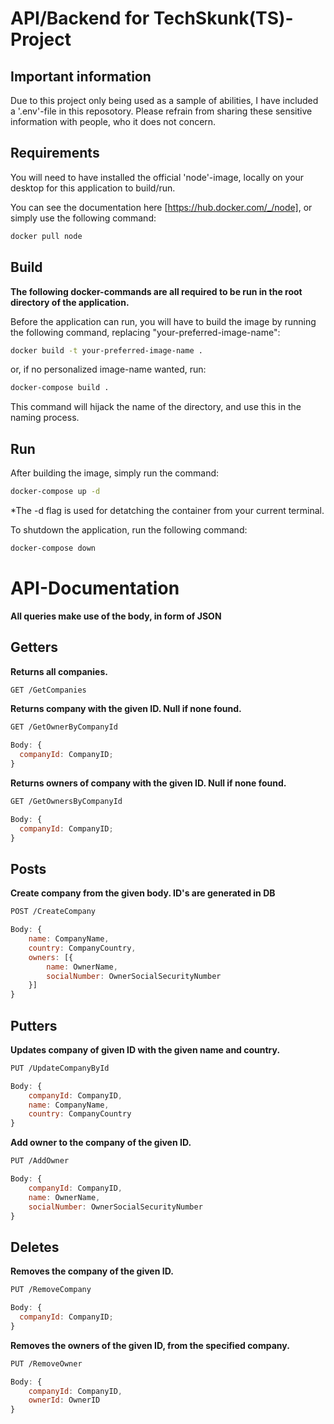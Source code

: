 # API/Backend for TechSkunk(TS)-Project

## Important information

Due to this project only being used as a sample of abilities, I have included a '.env'-file in this reposotory. Please refrain from sharing these sensitive information with people, who it does not concern.

## Requirements

You will need to have installed the official 'node'-image, locally on your desktop for this application to build/run.

You can see the documentation here [https://hub.docker.com/_/node], or simply use the following command:

```bash
docker pull node
```

## Build

**The following docker-commands are all required to be run in the root directory of the application.**

Before the application can run, you will have to build the image by running the following command, replacing "your-preferred-image-name":

```bash
docker build -t your-preferred-image-name .
```

or, if no personalized image-name wanted, run:

```bash
docker-compose build .
```

This command will hijack the name of the directory, and use this in the naming process.

## Run

After building the image, simply run the command:

```bash
docker-compose up -d
```

\*The -d flag is used for detatching the container from your current terminal.

To shutdown the application, run the following command:

```bash
docker-compose down
```

# API-Documentation

**All queries make use of the body, in form of JSON**

## Getters

**Returns all companies.**

```bash
GET /GetCompanies
```

**Returns company with the given ID. Null if none found.**

```bash
GET /GetOwnerByCompanyId
```

```javascript
Body: {
  companyId: CompanyID;
}
```

**Returns owners of company with the given ID. Null if none found.**

```bash
GET /GetOwnersByCompanyId
```

```javascript
Body: {
  companyId: CompanyID;
}
```

## Posts

**Create company from the given body. ID's are generated in DB**

```bash
POST /CreateCompany
```

```javascript
Body: {
    name: CompanyName,
    country: CompanyCountry,
    owners: [{
        name: OwnerName,
        socialNumber: OwnerSocialSecurityNumber
    }]
}
```

## Putters

**Updates company of given ID with the given name and country.**

```bash
PUT /UpdateCompanyById
```

```javascript
Body: {
    companyId: CompanyID,
    name: CompanyName,
    country: CompanyCountry
}
```

**Add owner to the company of the given ID.**

```bash
PUT /AddOwner
```

```javascript
Body: {
    companyId: CompanyID,
    name: OwnerName,
    socialNumber: OwnerSocialSecurityNumber
}
```

## Deletes

**Removes the company of the given ID.**

```bash
PUT /RemoveCompany
```

```javascript
Body: {
  companyId: CompanyID;
}
```

**Removes the owners of the given ID, from the specified company.**

```bash
PUT /RemoveOwner
```

```javascript
Body: {
    companyId: CompanyID,
    ownerId: OwnerID
}
```
